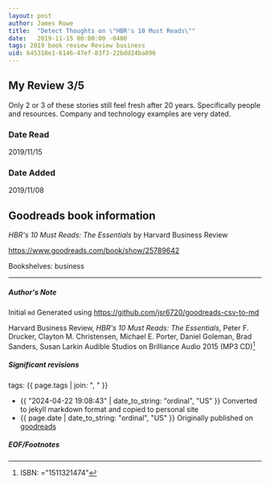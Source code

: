 ```yaml
---
layout: post
author: James Rowe
title:  "Detect Thoughts on \"HBR's 10 Must Reads\""
date:   2019-11-15 00:00:00 -0400
tags: 2019 book review Review business
uid: 645318e1-6146-47ef-83f3-22bdd24ba896
---
```


<!-- highly dependent on how you personally use jekyll templates, and how you want this to show up -->
<!-- escape any jekyll keys with double brackets -->

## My Review 3/5

Only 2 or 3 of these stories still feel fresh after 20 years. Specifically people and resources. Company and technology examples are very dated.

### Date Read
2019/11/15

### Date Added
2019/11/08

## Goodreads book information

*HBR's 10 Must Reads: The Essentials* by Harvard Business Review

https://www.goodreads.com/book/show/25789642

Bookshelves: business

---

##### Author's Note

Initial `md` Generated using https://github.com/jsr6720/goodreads-csv-to-md

Harvard Business Review, *HBR's 10 Must Reads: The Essentials*, Peter F. Drucker, Clayton M. Christensen, Michael E. Porter, Daniel Goleman, Brad Sanders, Susan Larkin Audible Studios on Brilliance Audio 2015 (MP3 CD)[^1]

##### Significant revisions

tags: {{ page.tags | join: ", " }} <!-- todo move this somewhere -->

- {{ "2024-04-22 19:08:43" | date_to_string: "ordinal", "US" }} Converted to jekyll markdown format and copied to personal site
- {{ page.date | date_to_string: "ordinal", "US" }} Originally published on [goodreads](https://www.goodreads.com)

##### EOF/Footnotes

[^1]: ISBN: ="1511321474"